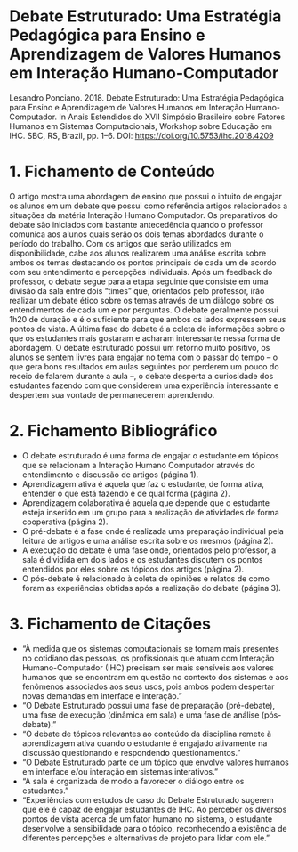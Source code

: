 # Debate Estruturado: Uma Estratégia Pedagógica para Ensino e Aprendizagem de Valores Humanos em Interação Humano-Computador
Lesandro Ponciano. 2018. Debate Estruturado: Uma Estratégia Pedagógica para Ensino e Aprendizagem de Valores Humanos em Interação Humano-Computador. In Anais Estendidos do XVII Simpósio Brasileiro sobre Fatores Humanos em Sistemas Computacionais, Workshop sobre Educação em IHC. SBC, RS, Brazil, pp. 1–6. DOI: https://doi.org/10.5753/ihc.2018.4209
# 1. Fichamento de Conteúdo 
O artigo mostra uma abordagem de ensino que possui o intuito de engajar os alunos em um debate que possui como referência artigos relacionados a situações da matéria Interação Humano Computador. Os preparativos do debate são iniciados com bastante antecedência quando o professor comunica aos alunos quais serão os dois temas abordados durante o período do trabalho. Com os artigos que serão utilizados em disponibilidade, cabe aos alunos realizarem uma análise escrita sobre ambos os temas destacando os pontos principais de cada um de acordo com seu entendimento e percepções individuais. Após um feedback do professor, o debate segue para a etapa seguinte que consiste em uma divisão da sala entre dois “times” que, orientados pelo professor, irão realizar um debate ético sobre os temas através de um diálogo sobre os entendimentos de cada um e por perguntas. O debate geralmente possui 1h20 de duração e é o suficiente para que ambos os lados expressem seus pontos de vista. A última fase do debate é a coleta de informações sobre o que os estudantes mais gostaram e acharam interessante nessa forma de abordagem. O debate estruturado possui um retorno muito positivo, os alunos se sentem livres para engajar no tema com o passar do tempo – o que gera bons resultados em aulas seguintes por perderem um pouco do receio de falarem durante a aula –, o debate desperta a curiosidade dos estudantes fazendo com que considerem uma experiência interessante e despertem sua vontade de permanecerem aprendendo. 
# 2. Fichamento Bibliográfico
- O debate estruturado é uma forma de engajar o estudante em tópicos que se relacionam a Interação Humano Computador através do entendimento e discussão de artigos (página 1).  
- Aprendizagem ativa é aquela que faz o estudante, de forma ativa, entender o que está fazendo e de qual forma (página 2).
- Aprendizagem colaborativa é aquela que depende que o estudante esteja inserido em um grupo para a realização de atividades de forma cooperativa (página 2).
- O pré-debate é a fase onde é realizada uma preparação individual pela leitura de artigos e uma análise escrita sobre os mesmos (página 2).
- A execução do debate é uma fase onde, orientados pelo professor, a sala é dividida em dois lados e os estudantes discutem os pontos entendidos por eles sobre os tópicos dos artigos (página 2).
- O pós-debate é relacionado à coleta de opiniões e relatos de como foram as experiências obtidas após a realização do debate (página 3).
# 3. Fichamento de Citações 
- “À medida que os sistemas computacionais se tornam mais presentes no cotidiano das pessoas, os profissionais que atuam com Interação Humano-Computador (IHC) precisam ser mais sensíveis aos valores humanos que se encontram em questão no contexto dos sistemas e aos fenômenos associados aos seus usos, pois ambos podem despertar novas demandas em interface e interação.” 
- “O Debate Estruturado possui uma fase de preparação (pré-debate), uma fase de execução (dinâmica em sala) e uma fase de análise (pós-debate).” 
- “O debate de tópicos relevantes ao conteúdo da disciplina remete à aprendizagem ativa quando o estudante é engajado ativamente na discussão questionando e respondendo questionamentos.”
- “O Debate Estruturado parte de um tópico que envolve valores humanos em interface e/ou interação em sistemas interativos.”
- “A sala é organizada de modo a favorecer o diálogo entre os estudantes.”
- “Experiências com estudos de caso do Debate Estruturado sugerem que ele é capaz de engajar estudantes de IHC. Ao perceber os diversos pontos de vista acerca de um fator humano no sistema, o estudante desenvolve a sensibilidade para o tópico, reconhecendo a existência de diferentes percepções e alternativas de projeto para lidar com ele.”
